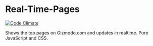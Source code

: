 Real-Time-Pages
===============

[![Code Climate](https://codeclimate.com/github/agconti/Real-Time-Pages.png)](https://codeclimate.com/github/agconti/Real-Time-Pages)

Shows the top pages on Gizmodo.com and updates in realtime. Pure JavaScript and CSS.
